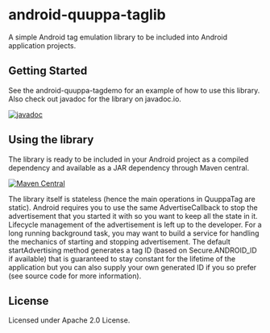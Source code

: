 # android-quuppa-taglib

A simple Android tag emulation library to be included into Android application projects. 

## Getting Started

See the android-quuppa-tagdemo for an example of how to use this library. Also check out javadoc for the library on javadoc.io.

[![javadoc](https://javadoc.io/badge2/com.quuppa/android-quuppa-taglib/javadoc.svg)](https://javadoc.io/doc/com.quuppa/android-quuppa-taglib) 

## Using the library

The library is ready to be included in your Android project as a compiled dependency and available as a JAR dependency through Maven central.

[![Maven Central](https://maven-badges.herokuapp.com/maven-central/com.quuppa/android-quuppa-taglib/badge.svg)](https://maven-badges.herokuapp.com/maven-central/com.quuppa/android-quuppa-taglib)

The library itself is stateless (hence the main operations in QuuppaTag are static). Android requires you to use the same AdvertiseCallback to stop the advertisement that you started it with so you want to keep all the state in it. Lifecycle management of the advertisement is left up to the developer. For a long running background task, you may want to build a service for handling the mechanics of starting and stopping advertisement. The default startAdvertising method generates a tag ID (based on Secure.ANDROID_ID if available) that is guaranteed to stay constant for the lifetime of the application but you can also supply your own generated ID if you so prefer (see source code for more information).  

## License

Licensed under Apache 2.0 License.
